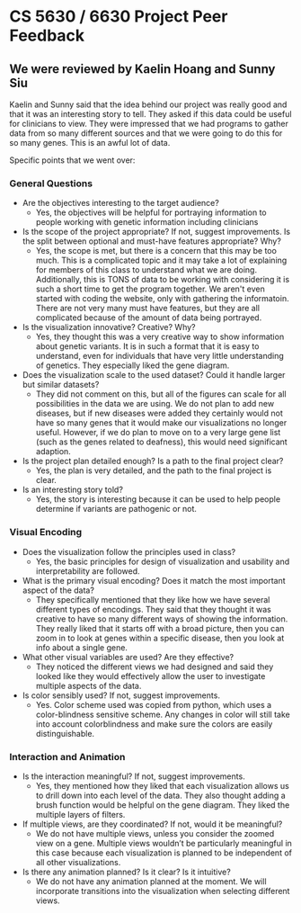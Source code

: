 # CS 5630 / 6630 Project Peer Feedback

## We were reviewed by Kaelin Hoang and Sunny Siu

Kaelin and Sunny said that the idea behind our project was really good and that it was
an interesting story to tell. They asked if this data could be useful for clinicians
to view. They were impressed that we had programs to gather data from so many different 
sources and that we were going to do this for so many genes. This is an awful lot of data.

Specific points that we went over:

### General Questions
* Are the objectives interesting to the target audience? 
  * Yes, the objectives will be helpful for portraying information to people working with genetic information including clinicians
* Is the scope of the project appropriate? If not, suggest improvements. Is the split between optional and must-have features appropriate? Why?
  * Yes, the scope is met, but there is a concern that this may be too much. This is a complicated topic and it may take a lot of explaining for members of this class to understand what we are doing. Additionally, this is TONS of data to be working with considering it is such a short time to get the program together. We aren't even started with coding the website, only with gathering the informatoin. There are not very many must have features, but they are all complicated because of the amount of data being portrayed. 
* Is the visualization innovative? Creative? Why?
  * Yes, they thought this was a very creative way to show information about genetic variants. It is in such a format that it is easy to understand, even for individuals that have very little understanding of genetics. They especially liked the gene diagram. 
* Does the visualization scale to the used dataset? Could it handle larger but similar datasets? 
  * They did not comment on this, but all of the figures can scale for all possibilities in the data we are using. We do not plan to add new diseases, but if new diseases were added they certainly would not have so many genes that it would make our visualizations no longer useful. However, if we do plan to move on to a very large gene list (such as the genes related to deafness), this would need significant adaption. 
* Is the project plan detailed enough? Is a path to the final project clear?
  * Yes, the plan is very detailed, and the path to the final project is clear. 
* Is an interesting story told? 
  * Yes, the story is interesting because it can be used to help people determine if variants are pathogenic or not. 

### Visual Encoding
* Does the visualization follow the principles used in class? 
  * Yes, the basic principles for design of visualization and usability and interpretability are followed. 
* What is the primary visual encoding? Does it match the most important aspect of the data? 
  * They specifically mentioned that they like how we have several different types of encodings. They said that they thought it was creative to have so many different ways of showing the information. They really liked that it starts off with a broad picture, then you can zoom in to look at genes within a specific disease, then you look at info about a single gene.
* What other visual variables are used? Are they effective? 
  * They noticed the different views we had designed and said they looked like they would effectively allow the user to investigate multiple aspects of the data.
* Is color sensibly used? If not, suggest improvements. 
  * Yes. Color scheme used was copied from python, which uses a color-blindness sensitive scheme. Any changes in color will still take into account colorblindness and make sure the colors are easily distinguishable.

### Interaction and Animation
* Is the interaction meaningful? If not, suggest improvements.
  * Yes, they mentioned how they liked that each visualization allows us to drill down into each level of the data. They also thought adding a brush function would be helpful on the gene diagram. They liked the multiple layers of filters. 
* If multiple views, are they coordinated? If not, would it be meaningful?
  * We do not have multiple views, unless you consider the zoomed view on a gene. Multiple views wouldn’t be particularly meaningful in this case because each visualization is planned to be independent of all other visualizations. 
* Is there any animation planned? Is it clear? Is it intuitive?
  * We do not have any animation planned at the moment. We will incorporate transitions into the visualization when selecting different views.